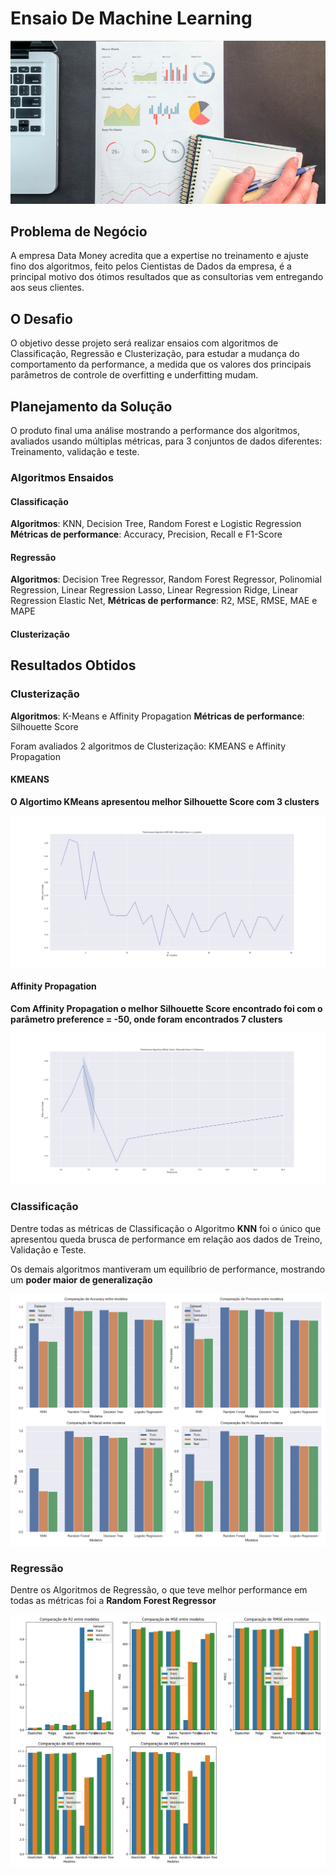 # Ensaio De Machine Learning

![Image1](/notebooks/Regressao/images/performance.jpg)

## Problema de Negócio

<p>A empresa Data Money acredita que a expertise no treinamento e ajuste fino dos algoritmos, feito
pelos Cientistas de Dados da empresa, é a principal motivo dos ótimos resultados que as
consultorias vem entregando aos seus clientes.</p>

## O Desafio

<p>O objetivo desse projeto será realizar ensaios com algoritmos de Classificação, Regressão e
Clusterização, para estudar a mudança do comportamento da performance, a medida que os
valores dos principais parâmetros de controle de overfitting e underfitting mudam.</p>

## Planejamento da Solução

<p>O produto final uma análise mostrando a performance dos algoritmos, avaliados usando múltiplas
métricas, para 3 conjuntos de dados diferentes: Treinamento, validação e teste.</p>

### Algoritmos Ensaidos

#### Classificação

**Algoritmos**: KNN, Decision Tree, Random Forest e Logistic Regression
**Métricas de performance**: Accuracy, Precision, Recall e F1-Score


#### Regressão

**Algoritmos**: Decision Tree Regressor, Random Forest Regressor, Polinomial Regression, 
   Linear Regression Lasso, Linear Regression Ridge, Linear Regression Elastic Net,
**Métricas de performance**: R2, MSE, RMSE, MAE e MAPE

#### Clusterização

## Resultados Obtidos

### Clusterização

**Algoritmos**: K-Means e Affinity Propagation
**Métricas de performance**: Silhouette Score

<p>Foram avaliados 2 algoritmos de Clusterização: KMEANS e Affinity Propagation</p>

#### KMEANS

**O Algortimo KMeans apresentou melhor Silhouette Score com 3 clusters**

![Image2](/notebooks/Clusterizacao/images/kmeans.png)

#### Affinity Propagation

**Com Affinity Propagation o melhor Silhouette Score encontrado foi com o parâmetro preference = -50, onde foram encontrados 7 clusters**

![Image3](/notebooks/Clusterizacao/images/affinity.png)

### Classificação

Dentre todas as métricas de Classificação o Algoritmo **KNN** foi o único que apresentou queda brusca de performance em relação aos dados de Treino, Validação e Teste.

Os demais algoritmos mantiveram um equilíbrio de performance, mostrando um **poder maior de generalização** 

![Image4](/notebooks/Classificacao/images/comparacao_classifier2.png)

### Regressão

Dentre os Algoritmos de Regressão, o que teve melhor performance em todas as métricas foi a **Random Forest Regressor**

![Image5](/notebooks/Regressao/images/comparacao_regression3.png)




